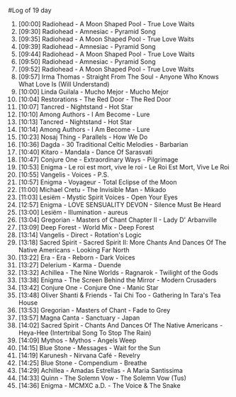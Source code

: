 #Log of 19 day

1. [00:00] Radiohead - A Moon Shaped Pool - True Love Waits
1. [09:30] Radiohead - Amnesiac - Pyramid Song
1. [09:35] Radiohead - A Moon Shaped Pool - True Love Waits
1. [09:39] Radiohead - Amnesiac - Pyramid Song
1. [09:44] Radiohead - A Moon Shaped Pool - True Love Waits
1. [09:50] Radiohead - Amnesiac - Pyramid Song
1. [09:52] Radiohead - A Moon Shaped Pool - True Love Waits
1. [09:57] Irma Thomas - Straight From The Soul - Anyone Who Knows What Love Is (Will Understand)
1. [10:00] Linda Guilala - Mucho Mejor - Mucho Mejor
1. [10:04] Restorations - The Red Door - The Red Door
1. [10:07] Tancred - Nightstand - Hot Star
1. [10:10] Among Authors - I Am Become - Lure
1. [10:13] Tancred - Nightstand - Hot Star
1. [10:14] Among Authors - I Am Become - Lure
1. [10:23] Nosaj Thing - Parallels - How We Do
1. [10:36] Dagda - 30 Traditional Celtic Melodies - Barbarian
1. [10:40] Kitaro - Mandala - Dance Of Sarasvati
1. [10:47] Conjure One - Extraordinary Ways - Pilgrimage
1. [10:53] Enigma - Le roi est mort, vive le roi - Le Roi Est Mort, Vive Le Roi
1. [10:55] Vangelis - Voices - P.S.
1. [10:57] Enigma - Voyageur - Total Eclipse of the Moon
1. [11:00] Michael Cretu - The Invisible Man - Mikado
1. [11:03] Lesiëm - Mystic Spirit Voices - Open Your Eyes
1. [12:57] Enigma - LOVE SENSUALITY DEVON - Silence Must Be Heard
1. [13:00] Lesiëm - Illumination - aureus
1. [13:04] Gregorian - Masters of Chant Chapter II - Lady D' Arbanville
1. [13:09] Deep Forest - World Mix - Deep Forest
1. [13:14] Vangelis - Direct - Rotation's Logic
1. [13:18] Sacred Spirit - Sacred Spirit II: More Chants And Dances Of The Native Americans - Looking Far North
1. [13:22] Era - Era - Reborn - Dark Voices
1. [13:27] Delerium - Karma - Duende
1. [13:32] Achillea - The Nine Worlds - Ragnarok - Twilight of the Gods
1. [13:38] Enigma - The Screen Behind the Mirror - Modern Crusaders
1. [13:42] Conjure One - Conjure One - Manic Star
1. [13:48] Oliver Shanti & Friends - Tai Chi Too - Gathering In Tara's Tea House
1. [13:53] Gregorian - Masters of Chant - Fade to Grey
1. [13:57] Magna Canta - Sanctuary - Japan
1. [14:02] Sacred Spirit - Chants And Dances Of The Native Americans - Heya-Hee (Intertribal Song To Stop The Rain)
1. [14:09] Mythos - Mythos - Angels Weep
1. [14:15] Blue Stone - Messages - Wait for the Sun
1. [14:19] Karunesh - Nirvana Café - Revelry
1. [14:25] Blue Stone - Compendium - Breathe
1. [14:29] Achillea - Amadas Estrellas - A Maria Santissima
1. [14:33] Quinn - The Solemn Vow - The Solemn Vow (Tus)
1. [14:36] Enigma - MCMXC a.D. - The Voice & The Snake
